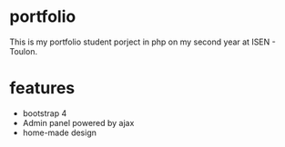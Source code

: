# portfolio

This is my portfolio student porject in php on my second year at ISEN - Toulon.

# features

- bootstrap 4
- Admin panel powered by ajax
- home-made design


